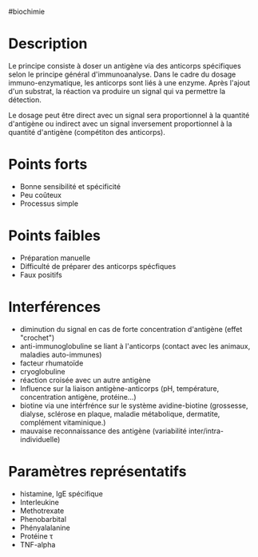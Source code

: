 #biochimie
# Description

Le principe consiste à doser un antigène via des anticorps spécifiques selon le principe général d\'immunoanalyse. Dans le cadre du dosage immuno-enzymatique, les anticorps sont liés à une enzyme. Après l\'ajout d\'un substrat, la réaction va produire un signal qui va permettre la détection.

Le dosage peut être direct avec un signal sera proportionnel à la quantité d\'antigène ou indirect avec un signal inversement proportionnel à la quantité d\'antigène (compétiton des anticorps).

# Points forts

-   Bonne sensibilité et spécificité
-   Peu coûteux
-   Processus simple

# Points faibles

-   Préparation manuelle
-   Difficulté de préparer des anticorps spécfiques
-   Faux positifs

# Interférences

-   diminution du signal en cas de forte concentration d\'antigène
    (effet \"crochet\")
-   anti-immunoglobuline se liant à l\'anticorps (contact avec les
    animaux, maladies auto-immunes)
-   facteur rhumatoïde
-   cryoglobuline
-   réaction croisée avec un autre antigène
-   Influence sur la liaison antigène-anticorps (pH, température,
    concentration antigène, protéine...)
-   biotine via une intérfrénce sur le système avidine-biotine
    (grossesse, dialyse, sclérose en plaque, maladie métabolique,
    dermatite, complément vitaminique.)
-   mauvaise reconnaissance des antigène (variabilité
    inter/intra-individuelle)

# Paramètres représentatifs

-   histamine, IgE spécifique
-   Interleukine
-   Methotrexate
-   Phenobarbital
-   Phényalalanine
-   Protéine τ
-   TNF-alpha
